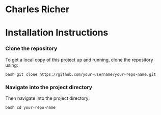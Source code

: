 # Charles Richer 
 
# Installation Instructions 

### Clone the repository

To get a local copy of this project up and running, clone the repository using:

```bash git clone https://github.com/your-username/your-repo-name.git ```

### Navigate into the project directory

Then navigate into the project directory:

```bash cd your-repo-name ```

